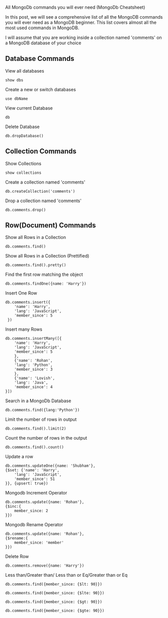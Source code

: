 All MongoDb commands you will ever need (MongoDb Cheatsheet)

In this post, we will see a comprehensive list of all the MongoDB commands you will ever need as a MongoDB beginner. This list covers almost all the most used commands in MongoDB.

I will assume that you are working inside a collection named 'comments' on a MongoDB database of your choice
## Database Commands
View all databases

```shell
show dbs
```

Create a new or switch databases 

```shell
use dbName
```

View current Database

```shell
db
```

Delete Database 

```shell
db.dropDatabase()
```

## Collection Commands

Show Collections

```shell
show collections
```

Create a collection named 'comments'

```shell
db.createCollection('comments')
```

Drop a collection named 'comments'

```shell
db.comments.drop()
```

## Row(Document) Commands

Show all Rows in a Collection 

```shell
db.comments.find()
```

Show all Rows in a Collection (Prettified)

```shell
db.comments.find().pretty()
```

Find the first row matching the object

```shell
db.comments.findOne({name: 'Harry'})
```

Insert One Row

```shell
db.comments.insert({
    'name': 'Harry',
    'lang': 'JavaScript',
    'member_since': 5
 })
```

Insert many Rows

```shell
db.comments.insertMany([{
    'name': 'Harry',
    'lang': 'JavaScript',
    'member_since': 5
    }, 
    {'name': 'Rohan',
    'lang': 'Python',
    'member_since': 3
    },
    {'name': 'Lovish',
    'lang': 'Java',
    'member_since': 4
}])
```

Search in a MongoDb Database

```shell
db.comments.find({lang:'Python'})
```

Limit the number of rows in output

```shell
db.comments.find().limit(2)
```

Count the number of rows in the output

```shell
db.comments.find().count()
```

Update a row

```shell
db.comments.updateOne({name: 'Shubham'},
{$set: {'name': 'Harry',
    'lang': 'JavaScript',
    'member_since': 51
}}, {upsert: true})
```

Mongodb Increment Operator

```shell
db.comments.update({name: 'Rohan'},
{$inc:{
    member_since: 2
}})
```

Mongodb Rename Operator

```shell
db.comments.update({name: 'Rohan'},
{$rename:{
    member_since: 'member'
}})
```

Delete Row 

```shell
db.comments.remove({name: 'Harry'})
```

Less than/Greater than/ Less than or Eq/Greater than or Eq

```shell
db.comments.find({member_since: {$lt: 90}})

db.comments.find({member_since: {$lte: 90}})

db.comments.find({member_since: {$gt: 90}})

db.comments.find({member_since: {$gte: 90}})
```